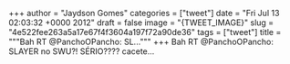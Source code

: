 
+++
author = "Jaydson Gomes"
categories = ["tweet"]
date = "Fri Jul 13 02:03:32 +0000 2012"
draft = false
image = "{TWEET_IMAGE}"
slug = "4e522fee263a5a17e67f4f3604a197f72a90de36"
tags = ["tweet"]
title = """Bah RT @PanchoOPancho: SL..."""
+++
Bah RT @PanchoOPancho: SLAYER no SWU?! SÉRIO???? cacete...

